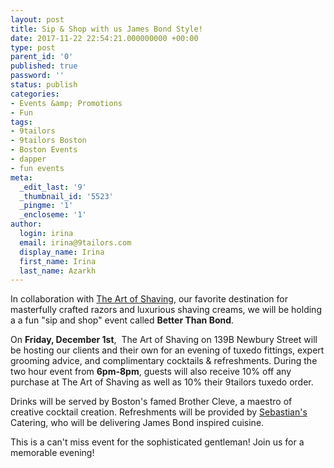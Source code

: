 ```yaml
---
layout: post
title: Sip & Shop with us James Bond Style!
date: 2017-11-22 22:54:21.000000000 +00:00
type: post
parent_id: '0'
published: true
password: ''
status: publish
categories:
- Events &amp; Promotions
- Fun
tags:
- 9tailors
- 9tailors Boston
- Boston Events
- dapper
- fun events
meta:
  _edit_last: '9'
  _thumbnail_id: '5523'
  _pingme: '1'
  _encloseme: '1'
author:
  login: irina
  email: irina@9tailors.com
  display_name: Irina
  first_name: Irina
  last_name: Azarkh
---
```

In collaboration with [The Art of Shaving](https://www.theartofshaving.com/), our favorite destination for masterfully crafted razors and luxurious shaving creams, we will be holding a a fun "sip and shop" event called **Better Than Bond**.

On **Friday, December 1st**,  The Art of Shaving on 139B Newbury Street will be hosting our clients and their own for an evening of tuxedo fittings, expert grooming advice, and complimentary cocktails & refreshments. During the two hour event from **6pm-8pm**, guests will also receive 10% off any purchase at The Art of Shaving as well as 10% their 9tailors tuxedo order.

Drinks will be served by Boston's famed Brother Cleve, a maestro of creative cocktail creation. Refreshments will be provided by [Sebastian's](http://www.sebastians.com/) Catering, who will be delivering James Bond inspired cuisine.

This is a can't miss event for the sophisticated gentleman! Join us for a memorable evening!